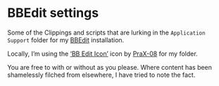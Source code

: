 # BBEdit settings

Some of the Clippings and scripts that are lurking in the `Application Support` folder for my [BBEdit]() installation.

Locally, I’m using the [‘BB Edit Icon’](http://www.softicons.com/folder-icons/isuite-revoked-icons-by-prax-08/bb-edit-icon) icon by [PraX-08](http://www.softicons.com/designers/prax-08) for my folder.

You are free to with or without as you please. Where content has been shamelessly filched from elsewhere, I have tried to note the fact.